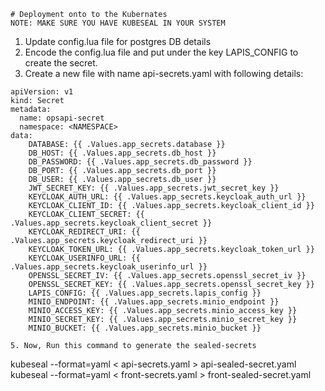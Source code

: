 

```
# Deployment onto to the Kubernates
NOTE: MAKE SURE YOU HAVE KUBESEAL IN YOUR SYSTEM

```
1. Update config.lua file for postgres DB details
2. Encode the config.lua file and put under the key LAPIS_CONFIG to create the secret.
3. Create a new file with name api-secrets.yaml with following details:
```
apiVersion: v1
kind: Secret
metadata:
  name: opsapi-secret
  namespace: <NAMESPACE>
data:
    DATABASE: {{ .Values.app_secrets.database }}
    DB_HOST: {{ .Values.app_secrets.db_host }}
    DB_PASSWORD: {{ .Values.app_secrets.db_password }}
    DB_PORT: {{ .Values.app_secrets.db_port }}
    DB_USER: {{ .Values.app_secrets.db_user }}
    JWT_SECRET_KEY: {{ .Values.app_secrets.jwt_secret_key }}
    KEYCLOAK_AUTH_URL: {{ .Values.app_secrets.keycloak_auth_url }}
    KEYCLOAK_CLIENT_ID: {{ .Values.app_secrets.keycloak_client_id }}
    KEYCLOAK_CLIENT_SECRET: {{ .Values.app_secrets.keycloak_client_secret }}
    KEYCLOAK_REDIRECT_URI: {{ .Values.app_secrets.keycloak_redirect_uri }}
    KEYCLOAK_TOKEN_URL: {{ .Values.app_secrets.keycloak_token_url }}
    KEYCLOAK_USERINFO_URL: {{ .Values.app_secrets.keycloak_userinfo_url }}
    OPENSSL_SECRET_IV: {{ .Values.app_secrets.openssl_secret_iv }}
    OPENSSL_SECRET_KEY: {{ .Values.app_secrets.openssl_secret_key }}
    LAPIS_CONFIG: {{ .Values.app_secrets.lapis_config }}
    MINIO_ENDPOINT: {{ .Values.app_secrets.minio_endpoint }}
    MINIO_ACCESS_KEY: {{ .Values.app_secrets.minio_access_key }}
    MINIO_SECRET_KEY: {{ .Values.app_secrets.minio_secret_key }}
    MINIO_BUCKET: {{ .Values.app_secrets.minio_bucket }}
```

```
5. Now, Run this command to generate the sealed-secrets
```
kubeseal --format=yaml < api-secrets.yaml > api-sealed-secret.yaml
kubeseal --format=yaml < front-secrets.yaml > front-sealed-secret.yaml
```
